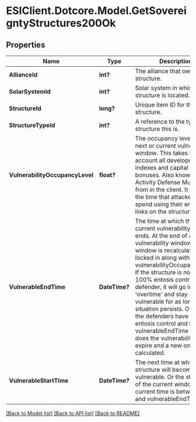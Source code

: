 # ESIClient.Dotcore.Model.GetSovereigntyStructures200Ok
## Properties

Name | Type | Description | Notes
------------ | ------------- | ------------- | -------------
**AllianceId** | **int?** | The alliance that owns the structure.  | 
**SolarSystemId** | **int?** | Solar system in which the structure is located.  | 
**StructureId** | **long?** | Unique item ID for this structure. | 
**StructureTypeId** | **int?** | A reference to the type of structure this is.  | 
**VulnerabilityOccupancyLevel** | **float?** | The occupancy level for the next or current vulnerability window. This takes into account all development indexes and capital system bonuses. Also known as Activity Defense Multiplier from in the client. It increases the time that attackers must spend using their entosis links on the structure.  | [optional] 
**VulnerableEndTime** | **DateTime?** | The time at which the next or current vulnerability window ends. At the end of a vulnerability window the next window is recalculated and locked in along with the vulnerabilityOccupancyLevel. If the structure is not in 100% entosis control of the defender, it will go in to &#39;overtime&#39; and stay vulnerable for as long as that situation persists. Only once the defenders have 100% entosis control and has the vulnerableEndTime passed does the vulnerability interval expire and a new one is calculated.  | [optional] 
**VulnerableStartTime** | **DateTime?** | The next time at which the structure will become vulnerable. Or the start time of the current window if current time is between this and vulnerableEndTime.  | [optional] 

[[Back to Model list]](../README.md#documentation-for-models) [[Back to API list]](../README.md#documentation-for-api-endpoints) [[Back to README]](../README.md)

